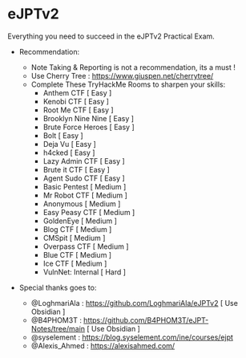 # eJPTv2
Everything you need to succeed in the eJPTv2 Practical Exam.

+ Recommendation: 
    + Note Taking & Reporting is not a recommendation, its a must ! 
    + Use Cherry Tree : https://www.giuspen.net/cherrytree/
    + Complete These TryHackMe Rooms to sharpen your skills:
      - Anthem CTF [ Easy ]
      - Kenobi CTF [ Easy ]
      - Root Me CTF [ Easy ]
      - Brooklyn Nine Nine [ Easy ]
      - Brute Force Heroes [ Easy ]
      - Bolt [ Easy ]
      - Deja Vu [ Easy ]
      - h4cked [ Easy ]
      - Lazy Admin CTF [ Easy ]
      - Brute it CTF [ Easy ]
      - Agent Sudo CTF [ Easy ]
      - Basic Pentest [ Medium ]
      - Mr Robot CTF [ Medium ]
      - Anonymous [ Medium ]
      - Easy Peasy CTF [ Medium ]
      - GoldenEye [ Medium ]
      - Blog CTF [ Medium ]
      - CMSpit [ Medium ]
      - Overpass CTF [ Medium ]
      - Blue CTF [ Medium ]
      - Ice CTF [ Medium ]
      - VulnNet: Internal [ Hard ]

+ Special thanks goes to:
    - @LoghmariAla : https://github.com/LoghmariAla/eJPTv2 [ Use Obsidian ]
    - @B4PHOM3T : https://github.com/B4PHOM3T/eJPT-Notes/tree/main [ Use Obsidian ]
    - @syselement : https://blog.syselement.com/ine/courses/ejpt
    - @Alexis_Ahmed : https://alexisahmed.com/

